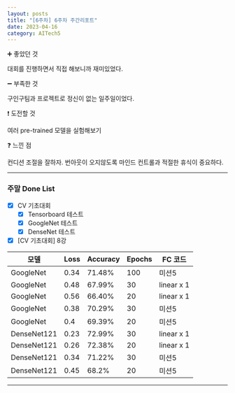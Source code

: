 ```yaml
---
layout: posts
title: "[6주차] 6주차 주간리포트"
date: 2023-04-16
category: AITech5
---
```


➕ 좋았던 것

대회를 진행하면서 직접 해보니까 재미있었다.

➖ 부족한 것

구인구팀과 프로젝트로 정신이 없는 일주일이었다.

❗ 도전할 것

여러 pre-trained 모델을 실험해보기

❓ 느낀 점

컨디션 조절을 잘하자. 번아웃이 오지않도록 마인드 컨트롤과 적절한 휴식이 중요하다.

---

### 주말 Done List

- [x]  CV 기초대회
    - [x]  Tensorboard 테스트
    - [x]  GoogleNet 테스트
    - [x]  DenseNet 테스트
- [x]  [CV 기초대회] 8강

| 모델 | Loss | Accuracy | Epochs | FC 코드 |
| --- | --- | --- | --- | --- |
| GoogleNet | 0.34 | 71.48% | 100 | 미션5 |
| GoogleNet | 0.48 | 67.99% | 30 | linear x 1 |
| GoogleNet | 0.56 | 66.40% | 20 | linear x 1 |
| GoogleNet | 0.38 | 70.29% | 30 | 미션5 |
| GoogleNet | 0.4 | 69.39% | 20 | 미션5 |
| DenseNet121 | 0.23 | 72.99% | 30 | linear x 1 |
| DenseNet121 | 0.26 | 72.38% | 20 | linear x 1 |
| DenseNet121 | 0.34 | 71.22% | 30 | 미션5 |
| DenseNet121 | 0.45 | 68.2% | 20 | 미션5 |

---
